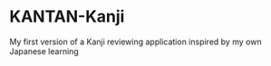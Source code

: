 # KANTAN-Kanji
My first version of a Kanji reviewing application inspired by my own Japanese learning
